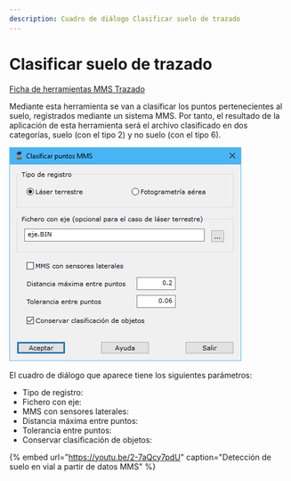 ```yaml
---
description: Cuadro de diálogo Clasificar suelo de trazado
---
```


# Clasificar suelo de trazado

[Ficha de herramientas MMS Trazado](./)

Mediante esta herramienta se van a clasificar los puntos pertenecientes al suelo, registrados mediante un sistema MMS. Por tanto, el resultado de la aplicación de esta herramienta será el archivo clasificado en dos categorías, suelo \(con el tipo 2\) y no suelo \(con el tipo 6\). 

![Cuadro de di&#xE1;logo para la clasificaci&#xF3;n de suelo en v&#xED;a](../../../.gitbook/assets/image%20%288%29.png)

El cuadro de diálogo que aparece tiene los siguientes parámetros:

* Tipo de registro:
* Fichero con eje:
* MMS con sensores laterales:
* Distancia máxima entre puntos:
* Tolerancia entre puntos:
* Conservar clasificación de objetos:

{% embed url="https://youtu.be/2-7aQcy7pdU" caption="Detección de suelo en vial a partir de datos MMS" %}

